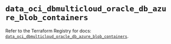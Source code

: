 # `data_oci_dbmulticloud_oracle_db_azure_blob_containers`

Refer to the Terraform Registry for docs: [`data_oci_dbmulticloud_oracle_db_azure_blob_containers`](https://registry.terraform.io/providers/hashicorp/oci/7.19.0/docs/data-sources/dbmulticloud_oracle_db_azure_blob_containers).
